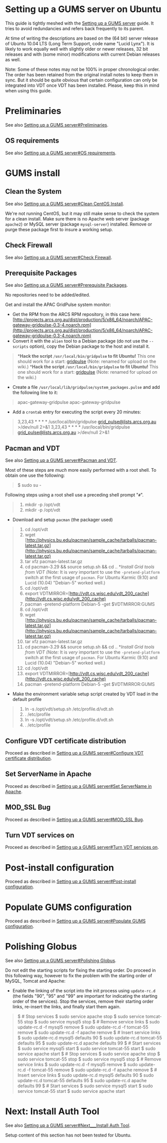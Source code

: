 # Setting up a GUMS server on Ubuntu

This guide is tightly meshed with the [Setting up a GUMS server](/wiki/spaces/BeSTGRID/pages/3818228918) guide. It tries to avoid redundancies and refers back frequently to its parent.

At time of writing the descriptions are based on the (64 bit) server release of Ubuntu 10.04 LTS (Long Term Support, code name "Lucid Lynx"). It is likely to work equally well with slightly older or newer releases, 32 bit releases and with (some minor) modifications with current Debian releases as well.

Note: Some of these notes may not be 100% in proper chronological order. The order has been retained from the original install notes to keep them in sync. But it should be quite obvious that certain configuration can only be integrated into VDT once VDT has been installed. Please, keep this in mind when using this guide. 

# Preliminaries

See also [Setting up a GUMS server#Preliminaries](/wiki/spaces/BeSTGRID/pages/3818228918#SettingupaGUMSserver-Preliminaries).

## OS requirements

See also [Setting up a GUMS server#OS requirements](/wiki/spaces/BeSTGRID/pages/3818228918#SettingupaGUMSserver-OSrequirements).


# GUMS install

## Clean the System

See also [Setting up a GUMS server#Clean CentOS Install](/wiki/spaces/BeSTGRID/pages/3818228918#SettingupaGUMSserver-CleanCentOSInstall).

We're not running CentOS, but it may still make sense to check the system for a clean install. Make sure there is no Apache web server (package `apache2`) or MySQL server (package `mysql-server`) installed. Remove or purge these package first to insure a working setup.

## Check Firewall

See also [Setting up a GUMS server#Check Firewall](/wiki/spaces/BeSTGRID/pages/3818228918#SettingupaGUMSserver-CheckFirewall).

## Prerequisite Packages

See also [Setting up a GUMS server#Prerequisite Packages](/wiki/spaces/BeSTGRID/pages/3818228918#SettingupaGUMSserver-PrerequisitePackages).

No repositories need to be added/edited.

Get and install the APAC GridPulse system monitor:

- Get the RPM from the ARCS RPM repository, in this case here: [http://projects.arcs.org.au/dist/production/5/x86_64/noarch/APAC-gateway-gridpulse-0.3-4.noarch.rpm](http://projects.arcs.org.au/dist/production/5/x86_64/noarch/APAC-gateway-gridpulse-0.3-4.noarch.rpm)
- Convert it with the `alien` tool to a Debian package (do not use the `--scripts` option), copy the Debian package to the host and install it.


>  ***Hack the script **`/usr/local/bin/gridpulse`** to fit Ubuntu!**  This one should work for a start: [gridpulse](/wiki/download/attachments/3818228431/Gridpulse.sh?version=1&modificationDate=1539354115000&cacheVersion=1&api=v2) (Note: renamed for upload on the wiki.)
>  ***Hack the script **`/usr/local/bin/gridpulse`** to fit Ubuntu!**  This one should work for a start: [gridpulse](/wiki/download/attachments/3818228431/Gridpulse.sh?version=1&modificationDate=1539354115000&cacheVersion=1&api=v2) (Note: renamed for upload on the wiki.)

- Create a file `/usr/local/lib/gridpulse/system_packages.pulse` and add the following line to it:


>  apac-gateway-gridpulse
>  apac-gateway-gridpulse

- Add a `crontab` entry for executing the script every 20 minutes:


>  3,23,43 * * * * /usr/local/bin/gridpulse grid_pulse@lists.arcs.org.au >/dev/null 2>&1
>  3,23,43 * * * * /usr/local/bin/gridpulse grid_pulse@lists.arcs.org.au >/dev/null 2>&1

## Pacman and VDT

See also [Setting up a GUMS server#Pacman and VDT](/wiki/spaces/BeSTGRID/pages/3818228918#SettingupaGUMSserver-PacmanandVDT).

Most of these steps are *much* more easily performed with a root shell. To obtain one use the following:

>  $ sudo su -

Following steps using a root shell use a preceding shell prompt "`#`".


> 1. mkdir -p /opt/vdt
> 1. mkdir -p /opt/vdt

- Download and setup `pacman` (the packager used)


> 1. cd /opt/vdt
> 2. wget [http://physics.bu.edu/pacman/sample_cache/tarballs/pacman-latest.tar.gz](http://physics.bu.edu/pacman/sample_cache/tarballs/pacman-latest.tar.gz)
> 3. tar xfz pacman-latest.tar.gz
> 4. cd pacman-3.29 && source setup.sh && cd ..
>  **Install Grid tools from VDT (*Note:** It is *very* important to use the `-pretend-platform` switch at the first usage of `pacman`. For Ubuntu Karmic (9.10) and Lucid (10.04) "Debian-5" worked well.)
> 5. cd /opt/vdt
> 6. export VDTMIRROR=[http://vdt.cs.wisc.edu/vdt_200_cache](http://vdt.cs.wisc.edu/vdt_200_cache)
> 7. pacman -pretend-platform Debian-5 -get $VDTMIRROR:GUMS
> 1. cd /opt/vdt
> 2. wget [http://physics.bu.edu/pacman/sample_cache/tarballs/pacman-latest.tar.gz](http://physics.bu.edu/pacman/sample_cache/tarballs/pacman-latest.tar.gz)
> 3. tar xfz pacman-latest.tar.gz
> 4. cd pacman-3.29 && source setup.sh && cd ..
>  **Install Grid tools from VDT (*Note:** It is *very* important to use the `-pretend-platform` switch at the first usage of `pacman`. For Ubuntu Karmic (9.10) and Lucid (10.04) "Debian-5" worked well.)
> 5. cd /opt/vdt
> 6. export VDTMIRROR=[http://vdt.cs.wisc.edu/vdt_200_cache](http://vdt.cs.wisc.edu/vdt_200_cache)
> 7. pacman -pretend-platform Debian-5 -get $VDTMIRROR:GUMS

- Make the environment variable setup script created by VDT load in the default profile


> 1. ln -s /opt/vdt/setup.sh /etc/profile.d/vdt.sh
> 2. . /etc/profile
> 1. ln -s /opt/vdt/setup.sh /etc/profile.d/vdt.sh
> 2. . /etc/profile

## Configure VDT certificate distribution

Proceed as described in [Setting up a GUMS server#Configure VDT certificate distribution](/wiki/spaces/BeSTGRID/pages/3818228918#SettingupaGUMSserver-ConfigureVDTcertificatedistribution).

## Set ServerName in Apache

Proceed as described in [Setting up a GUMS server#Set ServerName in Apache](/wiki/spaces/BeSTGRID/pages/3818228918#SettingupaGUMSserver-SetServerNameinApache).

## MOD_SSL Bug

Proceed as described in [Setting up a GUMS server#MOD_SSL Bug](/wiki/spaces/BeSTGRID/pages/3818228918#SettingupaGUMSserver-MOD_SSLBug).

## Turn VDT services on

Proceed as described in [Setting up a GUMS server#Turn VDT services on](/wiki/spaces/BeSTGRID/pages/3818228918#SettingupaGUMSserver-TurnVDTserviceson).

# Post-install configuration

Proceed as described in [Setting up a GUMS server#Post-install configuration](/wiki/spaces/BeSTGRID/pages/3818228918#SettingupaGUMSserver-Post-installconfiguration).

# Populate GUMS configuration

Proceed as described in [Setting up a GUMS server#Populate GUMS configuration](/wiki/spaces/BeSTGRID/pages/3818228918#SettingupaGUMSserver-PopulateGUMSconfiguration).

# Polishing Globus

See also [Setting up a GUMS server#Polishing Globus](/wiki/spaces/BeSTGRID/pages/3818228918#SettingupaGUMSserver-PolishingGlobus).

Do not edit the starting scripts for fixing the starting order. Do proceed in this following way, however to fix the problem with the starting order of MySQL, Tomcat and Apache:

- Enable the linking of the script into the init process using `update-rc.d` (the fields "90", "95" and "99" are important for indicating the starting order of the services). Stop the services, remove their starting order links, re-insert the links, and finally start them again.


>  $ # Stop services
>  $ sudo service apache stop
>  $ sudo service tomcat-55 stop
>  $ sudo service mysql5 stop
>  $ # Remove service links
>  $ sudo update-rc.d -f mysql5 remove
>  $ sudo update-rc.d -f tomcat-55 remove
>  $ sudo update-rc.d -f apache remove
>  $ # Insert service links
>  $ sudo update-rc.d mysql5 defaults 90
>  $ sudo update-rc.d tomcat-55 defaults 95
>  $ sudo update-rc.d apache defaults 99
>  $ # Start services
>  $ sudo service mysql5 start
>  $ sudo service tomcat-55 start
>  $ sudo service apache start
>  $ # Stop services
>  $ sudo service apache stop
>  $ sudo service tomcat-55 stop
>  $ sudo service mysql5 stop
>  $ # Remove service links
>  $ sudo update-rc.d -f mysql5 remove
>  $ sudo update-rc.d -f tomcat-55 remove
>  $ sudo update-rc.d -f apache remove
>  $ # Insert service links
>  $ sudo update-rc.d mysql5 defaults 90
>  $ sudo update-rc.d tomcat-55 defaults 95
>  $ sudo update-rc.d apache defaults 99
>  $ # Start services
>  $ sudo service mysql5 start
>  $ sudo service tomcat-55 start
>  $ sudo service apache start

# Next: Install Auth Tool

See also [Setting up a GUMS server#Next___Install Auth Tool](/wiki/spaces/BeSTGRID/pages/3818228918#SettingupaGUMSserver-Next___InstallAuthTool).

Setup content of this section has not been tested for Ubuntu.
